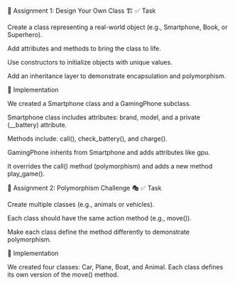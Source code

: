 📌 Assignment 1: Design Your Own Class 🏗️
✅ Task

Create a class representing a real-world object (e.g., Smartphone, Book, or Superhero).

Add attributes and methods to bring the class to life.

Use constructors to initialize objects with unique values.

Add an inheritance layer to demonstrate encapsulation and polymorphism.

📂 Implementation

We created a Smartphone class and a GamingPhone subclass.

Smartphone class includes attributes: brand, model, and a private (__battery) attribute.

Methods include: call(), check_battery(), and charge().

GamingPhone inherits from Smartphone and adds attributes like gpu.

It overrides the call() method (polymorphism) and adds a new method play_game().

📌 Assignment 2: Polymorphism Challenge 🎭
✅ Task

Create multiple classes (e.g., animals or vehicles).

Each class should have the same action method (e.g., move()).

Make each class define the method differently to demonstrate polymorphism.

📂 Implementation

We created four classes: Car, Plane, Boat, and Animal.
Each class defines its own version of the move() method.
